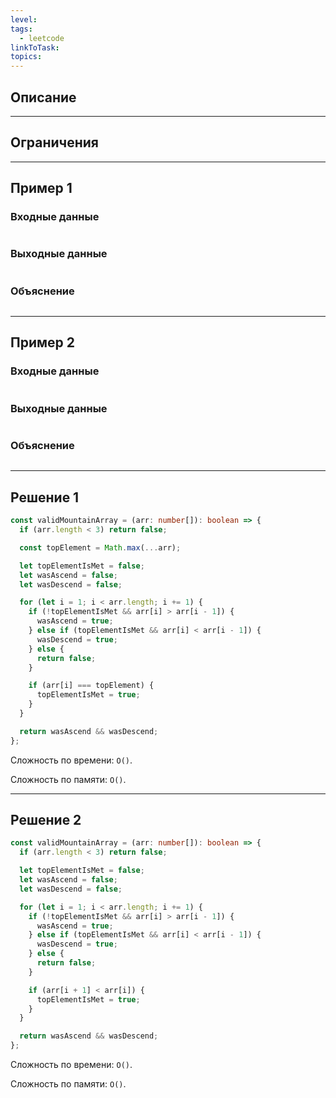 ```yaml
---
level: 
tags:
  - leetcode
linkToTask: 
topics:
---
```

## Описание

---
## Ограничения

---
## Пример 1

### Входные данные

```

```
### Выходные данные

```

```
### Объяснение

```

```

---
## Пример 2

### Входные данные

```

```
### Выходные данные

```

```
### Объяснение

```

```

---
## Решение 1

```typescript
const validMountainArray = (arr: number[]): boolean => {
  if (arr.length < 3) return false;

  const topElement = Math.max(...arr);

  let topElementIsMet = false;
  let wasAscend = false;
  let wasDescend = false;

  for (let i = 1; i < arr.length; i += 1) {
    if (!topElementIsMet && arr[i] > arr[i - 1]) {
      wasAscend = true;
    } else if (topElementIsMet && arr[i] < arr[i - 1]) {
      wasDescend = true;
    } else {
      return false;
    }

    if (arr[i] === topElement) {
      topElementIsMet = true;
    }
  }

  return wasAscend && wasDescend;
};
```

Сложность по времени: `O()`.

Сложность по памяти: `O()`.

---
## Решение 2

```typescript
const validMountainArray = (arr: number[]): boolean => {
  if (arr.length < 3) return false;

  let topElementIsMet = false;
  let wasAscend = false;
  let wasDescend = false;

  for (let i = 1; i < arr.length; i += 1) {
    if (!topElementIsMet && arr[i] > arr[i - 1]) {
      wasAscend = true;
    } else if (topElementIsMet && arr[i] < arr[i - 1]) {
      wasDescend = true;
    } else {
      return false;
    }

    if (arr[i + 1] < arr[i]) {
      topElementIsMet = true;
    }
  }

  return wasAscend && wasDescend;
};
```

Сложность по времени: `O()`.

Сложность по памяти: `O()`.
